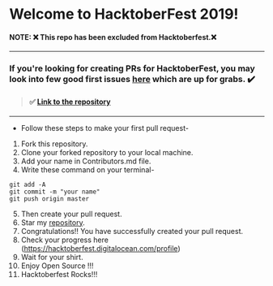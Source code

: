 # Welcome to HacktoberFest 2019!

#### NOTE: :x: This repo has been excluded from Hacktoberfest.:x:

---

### If you're looking for creating PRs for HacktoberFest, **you may look into few good first issues [here](https://vinitshahdeo.github.io/HacktoberFest2K19/)** which are up for grabs. :heavy_check_mark: 

> #### :white_check_mark: [Link to the repository](https://github.com/vinitshahdeo/HacktoberFest2K19)

---

* Follow these steps to make your first pull request-

1. Fork this repository.
2. Clone your forked repository to your local machine.
3. Add your name in Contributors.md file.
4. Write these command on your terminal-
```
git add -A
git commit -m "your name"
git push origin master
```
5. Then create your pull request.
6. Star my [repository](https://github.com/Dhroov7/HacktoberFest2019).
7. Congratulations!! You have successfully created your pull request.
8. Check your progress here (https://hacktoberfest.digitalocean.com/profile)
9. Wait for your shirt.
10. Enjoy Open Source !!!
11. Hacktoberfest Rocks!!!
